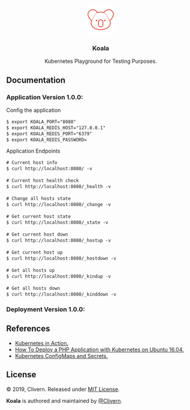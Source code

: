 <p align="center">
    <img alt="Koala Logo" src="https://raw.githubusercontent.com/Clivern/Koala/master/assets/img/koala.png" height="80" />
    <h3 align="center">Koala</h3>
    <p align="center">Kubernetes Playground for Testing Purposes.</p>
</p>

## Documentation

### Application Version 1.0.0:

Config the application

```console
$ export KOALA_PORT="8080"
$ export KOALA_REDIS_HOST="127.0.0.1"
$ export KOALA_REDIS_PORT="6379"
$ export KOALA_REDIS_PASSWORD=
```

Application Endpoints

```console
# Current host info
$ curl http://localhost:8080/ -v

# Current host health check
$ curl http://localhost:8080/_health -v

# Change all hosts state
$ curl http://localhost:8080/_change -v

# Get current host state
$ curl http://localhost:8080/_state -v

# Get current host down
$ curl http://localhost:8080/_hostup -v

# Get current host up
$ curl http://localhost:8080/_hostdown -v

# Get all hosts up
$ curl http://localhost:8080/_kindup -v

# Get all hosts down
$ curl http://localhost:8080/_kinddown -v
```


### Deployment Version 1.0.0:



## References

- [Kubernetes in Action.](https://www.manning.com/books/kubernetes-in-action)
- [How To Deploy a PHP Application with Kubernetes on Ubuntu 16.04.](https://www.digitalocean.com/community/tutorials/how-to-deploy-a-php-application-with-kubernetes-on-ubuntu-16-04)
- [Kubernetes ConfigMaps and Secrets.](https://medium.com/google-cloud/kubernetes-configmaps-and-secrets-68d061f7ab5b)


## License

© 2019, Clivern. Released under [MIT License](https://opensource.org/licenses/mit-license.php).

**Koala** is authored and maintained by [@Clivern](http://github.com/clivern).
